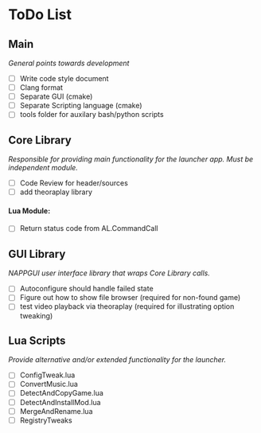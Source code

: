 # ToDo List
 
## Main
*General points  towards development*

- [ ] Write code style document
- [ ] Clang format
- [ ] Separate GUI  (cmake)
- [ ] Separate Scripting language (cmake)
- [ ] tools folder for auxilary bash/python scripts

## Core Library
*Responsible for providing main functionality for the launcher app. Must be independent module.* 

- [ ] Code Review for header/sources
- [ ] add theoraplay library
 
#### Lua Module:
- [ ] Return status code from AL.CommandCall

## GUI Library 
*NAPPGUI user interface library that wraps Core Library calls.* 

- [ ] Autoconfigure should handle failed state
- [ ] Figure out how to show file browser (required for non-found game)
- [ ] test video playback via theoraplay (required for illustrating option tweaking)

## Lua Scripts
*Provide alternative and/or extended functionality for the launcher.*

- [ ] ConfigTweak.lua
- [ ] ConvertMusic.lua
- [ ] DetectAndCopyGame.lua
- [ ] DetectAndInstallMod.lua
- [ ] MergeAndRename.lua
- [ ] RegistryTweaks